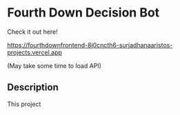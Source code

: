 # Fourth Down Decision Bot
Check it out here!

https://fourthdownfrontend-8j0cncth6-surjadhanaaristos-projects.vercel.app

(May take some time to load API)

## Description

This project